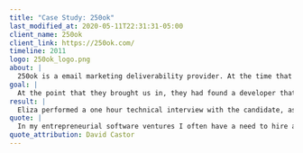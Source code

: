 ```yaml
---
title: "Case Study: 250ok"
last_modified_at: 2020-05-11T22:31:31-05:00
client_name: 250ok
client_link: https://250ok.com/
timeline: 2011
logo: 250ok_logo.png
about: |
  250ok is a email marketing deliverability provider. At the time that they hired us in 2011, they had developed the first version of their SaaS (Software as a Service) application and were preparing to start development on version 2.
goal: |
  At the point that they brought us in, they had found a developer that they really liked from a personal stand point and they wanted to verify that he had the technical skills to succeed at the role.
result: |
  Eliza performed a one hour technical interview with the candidate, asking both language-specific and general development questions. After completing the phone interview, she compiled a report which included notes from the interview, potential issues/warning signs, and positive signs for this particular hire. Based on her analysis of the candidate's role at previous companies and his answers to the technical questions, Eliza was able to recommend against this particular candidate, saving the client both time and money.
quote: |
  In my entrepreneurial software ventures I often have a need to hire a developer but don’t have the technical knowledge to assess whether the person is capable of the technical requirements of the position. On several occasions I have hired Eliza to conduct technical interviews for my businesses. Her interview services have been highly professional, and her objective assessments have been extremely valuable to me and my businesses in making hiring decisions.
quote_attribution: David Castor
---
```


